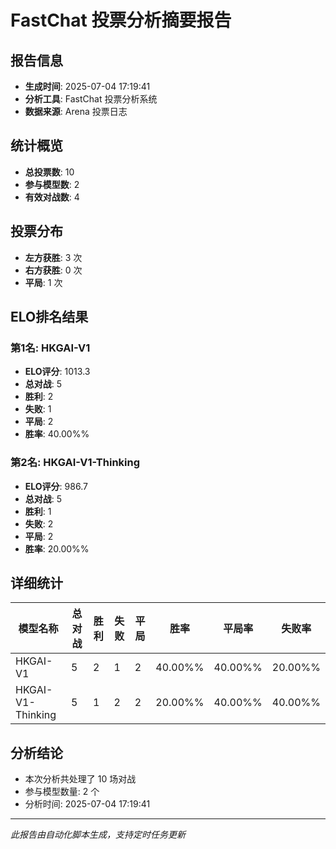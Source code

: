 # FastChat 投票分析摘要报告

## 报告信息
- **生成时间**: 2025-07-04 17:19:41
- **分析工具**: FastChat 投票分析系统
- **数据来源**: Arena 投票日志

## 统计概览
- **总投票数**: 10
- **参与模型数**: 2
- **有效对战数**: 4

## 投票分布
- **左方获胜**: 3 次
- **右方获胜**: 0 次
- **平局**: 1 次

## ELO排名结果
### 第1名: HKGAI-V1
- **ELO评分**: 1013.3
- **总对战**: 5
- **胜利**: 2
- **失败**: 1
- **平局**: 2
- **胜率**: 40.00%%

### 第2名: HKGAI-V1-Thinking
- **ELO评分**: 986.7
- **总对战**: 5
- **胜利**: 1
- **失败**: 2
- **平局**: 2
- **胜率**: 20.00%%

## 详细统计

| 模型名称 | 总对战 | 胜利 | 失败 | 平局 | 胜率 | 平局率 | 失败率 |
|---------|--------|------|------|------|------|--------|--------|
| HKGAI-V1 | 5 | 2 | 1 | 2 | 40.00%% | 40.00%% | 20.00%% |
| HKGAI-V1-Thinking | 5 | 1 | 2 | 2 | 20.00%% | 40.00%% | 40.00%% |

## 分析结论
- 本次分析共处理了 10 场对战
- 参与模型数量: 2 个
- 分析时间: 2025-07-04 17:19:41

---
*此报告由自动化脚本生成，支持定时任务更新*
